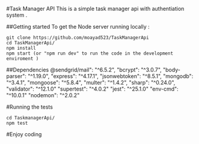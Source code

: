 #Task Manager API
This is a simple task manager api with authentiation system .

##Getting started 
To get the Node server running locally :


```
git clone https://github.com/moayad523/TaskManagerApi
cd TaskManagerApi/
npm install
npm start (or "npm run dev" to run the code in the development enviroment )

```

##Dependencies
@sendgrid/mail": "^6.5.2",
"bcrypt": "^3.0.7",
"body-parser": "^1.19.0",
"express": "^4.17.1",
"jsonwebtoken": "^8.5.1",
"mongodb": "^3.4.1",
"mongoose": "^5.8.4",
"multer": "^1.4.2",
"sharp": "^0.24.0",
"validator": "^12.1.0"
"supertest": "^4.0.2"
"jest": "^25.1.0"
"env-cmd": "^10.0.1"
"nodemon": "^2.0.2"


#Running the tests

```
cd TaskmanagerApi/
npm test
```


#Enjoy coding
